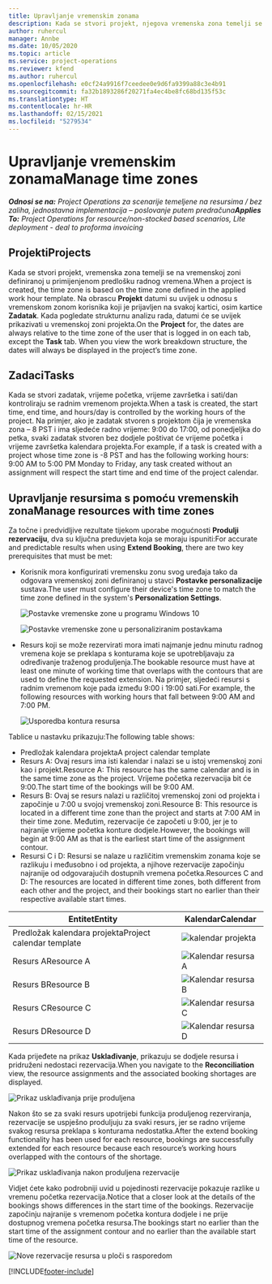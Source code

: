 ```yaml
---
title: Upravljanje vremenskim zonama
description: Kada se stvori projekt, njegova vremenska zona temelji se na vremenskoj zoni definiranoj u primijenjenom predlošku radnog vremena.
author: ruhercul
manager: Annbe
ms.date: 10/05/2020
ms.topic: article
ms.service: project-operations
ms.reviewer: kfend
ms.author: ruhercul
ms.openlocfilehash: e0cf24a9916f7ceedee0e9d6fa9399a88c3e4b91
ms.sourcegitcommit: fa32b1893286f20271fa4ec4be8fc68bd135f53c
ms.translationtype: HT
ms.contentlocale: hr-HR
ms.lasthandoff: 02/15/2021
ms.locfileid: "5279534"
---
```

# <a name="manage-time-zones"></a><span data-ttu-id="40cb8-103">Upravljanje vremenskim zonama</span><span class="sxs-lookup"><span data-stu-id="40cb8-103">Manage time zones</span></span>

<span data-ttu-id="40cb8-104">_**Odnosi se na:** Project Operations za scenarije temeljene na resursima / bez zaliha, jednostavna implementacija – poslovanje putem predračuna_</span><span class="sxs-lookup"><span data-stu-id="40cb8-104">_**Applies To:** Project Operations for resource/non-stocked based scenarios, Lite deployment - deal to proforma invoicing_</span></span>


## <a name="projects"></a><span data-ttu-id="40cb8-105">Projekti</span><span class="sxs-lookup"><span data-stu-id="40cb8-105">Projects</span></span>

<span data-ttu-id="40cb8-106">Kada se stvori projekt, vremenska zona temelji se na vremenskoj zoni definiranoj u primijenjenom predlošku radnog vremena.</span><span class="sxs-lookup"><span data-stu-id="40cb8-106">When a project is created, the time zone is based on the time zone defined in the applied work hour template.</span></span> <span data-ttu-id="40cb8-107">Na obrascu **Projekt** datumi su uvijek u odnosu s vremenskom zonom korisnika koji je prijavljen na svakoj kartici, osim kartice **Zadatak**. Kada pogledate strukturnu analizu rada, datumi će se uvijek prikazivati u vremenskoj zoni projekta.</span><span class="sxs-lookup"><span data-stu-id="40cb8-107">On the **Project** for, the dates are always relative to the time zone of the user that is logged in on each tab, except the **Task** tab. When you view the work breakdown structure, the dates will always be displayed in the project’s time zone.</span></span>

## <a name="tasks"></a><span data-ttu-id="40cb8-108">Zadaci</span><span class="sxs-lookup"><span data-stu-id="40cb8-108">Tasks</span></span>

<span data-ttu-id="40cb8-109">Kada se stvori zadatak, vrijeme početka, vrijeme završetka i sati/dan kontroliraju se radnim vremenom projekta.</span><span class="sxs-lookup"><span data-stu-id="40cb8-109">When a task is created, the start time, end time, and hours/day is controlled by the working hours of the project.</span></span> <span data-ttu-id="40cb8-110">Na primjer, ako je zadatak stvoren s projektom čija je vremenska zona – 8 PST i ima sljedeće radno vrijeme: 9:00 do 17:00, od ponedjeljka do petka, svaki zadatak stvoren bez dodjele poštivat će vrijeme početka i vrijeme završetka kalendara projekta.</span><span class="sxs-lookup"><span data-stu-id="40cb8-110">For example, if a task is created with a project whose time zone is -8 PST and has the following working hours: 9:00 AM to 5:00 PM Monday to Friday, any task created without an assignment will respect the start time and end time of the project calendar.</span></span>

## <a name="manage-resources-with-time-zones"></a><span data-ttu-id="40cb8-111">Upravljanje resursima s pomoću vremenskih zona</span><span class="sxs-lookup"><span data-stu-id="40cb8-111">Manage resources with time zones</span></span>

<span data-ttu-id="40cb8-112">Za točne i predvidljive rezultate tijekom uporabe mogućnosti **Produlji rezervaciju**, dva su ključna preduvjeta koja se moraju ispuniti:</span><span class="sxs-lookup"><span data-stu-id="40cb8-112">For accurate and predictable results when using **Extend Booking**, there are two key prerequisites that must be met:</span></span>  

- <span data-ttu-id="40cb8-113">Korisnik mora konfigurirati vremensku zonu svog uređaja tako da odgovara vremenskoj zoni definiranoj u stavci **Postavke personalizacije** sustava.</span><span class="sxs-lookup"><span data-stu-id="40cb8-113">The user must configure their device's time zone to match the time zone defined in the system's **Personalization Settings**.</span></span>
 
  ![Postavke vremenske zone u programu Windows 10](media/reconcile-assignments-03.png)

  ![Postavke vremenske zone u personaliziranim postavkama](media/reconcile-assignments-04.png)
 
- <span data-ttu-id="40cb8-116">Resurs koji se može rezervirati mora imati najmanje jednu minutu radnog vremena koje se preklapa s konturama koje se upotrebljavaju za određivanje traženog produljenja.</span><span class="sxs-lookup"><span data-stu-id="40cb8-116">The bookable resource must have at least one minute of working time that overlaps with the contours that are used to define the requested extension.</span></span> <span data-ttu-id="40cb8-117">Na primjer, sljedeći resursi s radnim vremenom koje pada između 9:00 i 19:00 sati.</span><span class="sxs-lookup"><span data-stu-id="40cb8-117">For example, the following resources with working hours that fall between 9:00 AM and 7:00 PM.</span></span> 

  ![Usporedba kontura resursa](media/reconcile-assignments-05.png)

<span data-ttu-id="40cb8-119">Tablice u nastavku prikazuju:</span><span class="sxs-lookup"><span data-stu-id="40cb8-119">The following table shows:</span></span>

- <span data-ttu-id="40cb8-120">Predložak kalendara projekta</span><span class="sxs-lookup"><span data-stu-id="40cb8-120">A project calendar template</span></span>
- <span data-ttu-id="40cb8-121">Resurs A: Ovaj resurs ima isti kalendar i nalazi se u istoj vremenskoj zoni kao i projekt.</span><span class="sxs-lookup"><span data-stu-id="40cb8-121">Resource A: This resource has the same calendar and is in the same time zone as the project.</span></span> <span data-ttu-id="40cb8-122">Vrijeme početka rezervacija bit će 9:00.</span><span class="sxs-lookup"><span data-stu-id="40cb8-122">The start time of the bookings will be 9:00 AM.</span></span>
- <span data-ttu-id="40cb8-123">Resurs B: Ovaj se resurs nalazi u različitoj vremenskoj zoni od projekta i započinje u 7:00 u svojoj vremenskoj zoni.</span><span class="sxs-lookup"><span data-stu-id="40cb8-123">Resource B: This resource is located in a different time zone than the project and starts at 7:00 AM in their time zone.</span></span> <span data-ttu-id="40cb8-124">Međutim, rezervacije će započeti u 9:00, jer je to najranije vrijeme početka konture dodjele.</span><span class="sxs-lookup"><span data-stu-id="40cb8-124">However, the bookings will begin at 9:00 AM as that is the earliest start time of the assignment contour.</span></span>
- <span data-ttu-id="40cb8-125">Resursi C i D: Resursi se nalaze u različitim vremenskim zonama koje se razlikuju i međusobno i od projekta, a njihove rezervacije započinju najranije od odgovarajućih dostupnih vremena početka.</span><span class="sxs-lookup"><span data-stu-id="40cb8-125">Resources C and D: The resources are located in different time zones, both different from each other and the project, and their bookings start no earlier than their respective available start times.</span></span>

|<span data-ttu-id="40cb8-126">Entitet</span><span class="sxs-lookup"><span data-stu-id="40cb8-126">Entity</span></span>  |<span data-ttu-id="40cb8-127">Kalendar</span><span class="sxs-lookup"><span data-stu-id="40cb8-127">Calendar</span></span>  |
|-|-|
|<span data-ttu-id="40cb8-128">Predložak kalendara projekta</span><span class="sxs-lookup"><span data-stu-id="40cb8-128">Project calendar template</span></span>   | ![kalendar projekta](media/reconcile-assignments-06.png) |
|<span data-ttu-id="40cb8-130">Resurs A</span><span class="sxs-lookup"><span data-stu-id="40cb8-130">Resource A</span></span>  | ![Kalendar resursa A](media/reconcile-assignments-06.png) |
|<span data-ttu-id="40cb8-132">Resurs B</span><span class="sxs-lookup"><span data-stu-id="40cb8-132">Resource B</span></span>  |  ![Kalendar resursa B](media/reconcile-assignments-07.png) |
|<span data-ttu-id="40cb8-134">Resurs C</span><span class="sxs-lookup"><span data-stu-id="40cb8-134">Resource C</span></span>  |  ![Kalendar resursa C](media/reconcile-assignments-08.png) |
|<span data-ttu-id="40cb8-136">Resurs D</span><span class="sxs-lookup"><span data-stu-id="40cb8-136">Resource D</span></span>  | ![Kalendar resursa D](media/reconcile-assignments-09.png)  |
 
<span data-ttu-id="40cb8-138">Kada prijeđete na prikaz **Usklađivanje**, prikazuju se dodjele resursa i pridruženi nedostaci rezervacija.</span><span class="sxs-lookup"><span data-stu-id="40cb8-138">When you navigate to the **Reconciliation** view, the resource assignments and the associated booking shortages are displayed.</span></span>

![Prikaz usklađivanja prije produljena](media/reconcile-assignments-10.png)

<span data-ttu-id="40cb8-140">Nakon što se za svaki resurs upotrijebi funkcija produljenog rezerviranja, rezervacije se uspješno produljuju za svaki resurs, jer se radno vrijeme svakog resursa preklapa s konturama nedostatka.</span><span class="sxs-lookup"><span data-stu-id="40cb8-140">After the extend booking functionality has been used for each resource, bookings are successfully extended for each resource because each resource’s working hours overlapped with the contours of the shortage.</span></span>

![Prikaz usklađivanja nakon produljena rezervacije](media/reconcile-assignments-11.png) 

<span data-ttu-id="40cb8-142">Vidjet ćete kako podrobniji uvid u pojedinosti rezervacije pokazuje razlike u vremenu početka rezervacija.</span><span class="sxs-lookup"><span data-stu-id="40cb8-142">Notice that a closer look at the details of the bookings shows differences in the start time of the bookings.</span></span> <span data-ttu-id="40cb8-143">Rezervacije započinju najranije s vremenom početka kontura dodjele i ne prije dostupnog vremena početka resursa.</span><span class="sxs-lookup"><span data-stu-id="40cb8-143">The bookings start no earlier than the start time of the assignment contour and no earlier than the available start time of the resource.</span></span>

![Nove rezervacije resursa u ploči s rasporedom](media/reconcile-assignments-12.png)


[!INCLUDE[footer-include](../includes/footer-banner.md)]